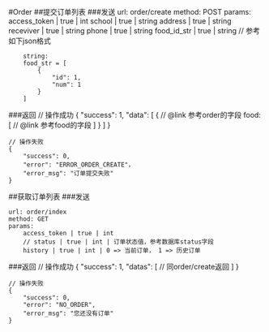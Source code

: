 #Order
##提交订单列表
###发送
	url: order/create
	method: POST
	params:
		access_token | true | int
		school | true | string
		address | true | string
		receviver | true | string
		phone | true | string
		food_id_str | true | string  // 参考如下json格式

		string:
		food_str = [
			{
				"id": 1,
				"num": 1
			}
		]

###返回
	// 操作成功
	{
		"success": 1,
		"data": [
			{
				// @link 参考order的字段
				food: [
					// @link 参考food的字段
				]
			}
		]
	}
	
	// 操作失败
	{
		"success": 0,
		"error": "ERROR_ORDER_CREATE"，
		"error_msg": "订单提交失败"
	}
		


##获取订单列表
###发送
	
	url: order/index
	method: GET
	params:
		access_token | true | int
		// status | true | int | 订单状态值，参考数据库status字段
		history | true | int | 0 => 当前订单， 1 => 历史订单

###返回
	// 操作成功
	{
		"success": 1,
		"datas": [
			// 同order/create返回
		]
	}

	// 操作失败
	{
		"success": 0,
		"error": "NO_ORDER",
		"error_msg": "您还没有订单"
	}

